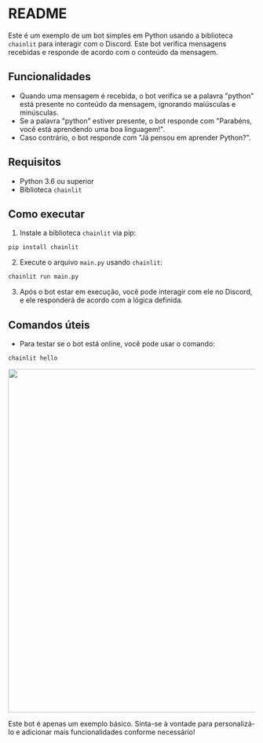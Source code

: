 # README

Este é um exemplo de um bot simples em Python usando a biblioteca `chainlit` para interagir com o Discord. Este bot verifica mensagens recebidas e responde de acordo com o conteúdo da mensagem.

## Funcionalidades

- Quando uma mensagem é recebida, o bot verifica se a palavra "python" está presente no conteúdo da mensagem, ignorando maiúsculas e minúsculas.
- Se a palavra "python" estiver presente, o bot responde com "Parabéns, você está aprendendo uma boa linguagem!".
- Caso contrário, o bot responde com "Já pensou em aprender Python?".

## Requisitos

- Python 3.6 ou superior
- Biblioteca `chainlit`

## Como executar

1. Instale a biblioteca `chainlit` via pip:

```bash
pip install chainlit
```

2. Execute o arquivo `main.py` usando `chainlit`:

```bash
chainlit run main.py
```

3. Após o bot estar em execução, você pode interagir com ele no Discord, e ele responderá de acordo com a lógica definida.

## Comandos úteis

- Para testar se o bot está online, você pode usar o comando:

```bash
chainlit hello
```

<div align="center">
<img src="https://github.com/mario-evangelista/explorando-recursos-IA-generativa-Chainlit/assets/121322767/fd608692-f1ed-44e4-8e19-d889dc882709" width="700px" />
</div>

Este bot é apenas um exemplo básico. Sinta-se à vontade para personalizá-lo e adicionar mais funcionalidades conforme necessário!
